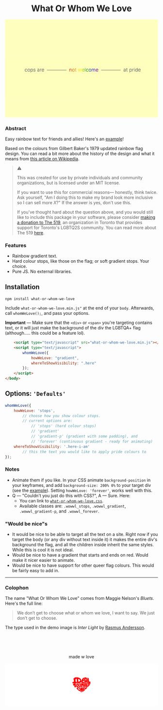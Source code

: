 <h1 align="center">What Or Whom We Love</h1>

![example](example.png "example")

### Abstract
Easy rainbow text for friends and allies! Here's an [example](https://mwvd.github.io/what-or-whom-we-love/example.html)!

Based on the colours from Gilbert Baker's 1979 updated rainbow flag design. You can read a bit more about the history of the design and what it means from [this article on Wikipedia](https://en.wikipedia.org/wiki/Rainbow_flag_%28LGBT_movement%29).

> ⚠️
>
> This was created for use by private individuals and community organizations, but is licensed under an MIT license.
>
> If you want to use this for commercial reasons— honestly, think twice. Ask yourself, "Am I doing this to make my brand look more inclusive so I can sell more *X*?" If the answer is yes, don't use this.
>
> If you've thought hard about the question above, and you would still like to include this package in your software, please consider [making a donation to The 519](http://www.the519.org/support-the-519), an organization in Toronto that provides support for Toronto's LGBTQ2S community. You can read more about The 519 [here](http://www.the519.org/about).

### Features
- Rainbow gradient text.
- Hard colour stops, like those on the flag; or soft gradient stops. Your choice.
- Pure JS. No external libraries.

Installation
----

`npm install what-or-whom-we-love`

Include `what-or-whom-we-love.min.js"` at the end of your `body`. Afterwards, call `whomWeLove();`, and pass your options.

**Important** — Make sure that the `<div>` or `<span>` you're targeting contains text, or it will just make the background of the div the LGBTQA+ flag (although..... this could be a feature lol).

```html
	<script type="text/javascript" src="what-or-whom-we-love.min.js"></script>
	<script type="text/javascript">
		whomWeLove({
			howWeLove: "gradient",
			whereToShowVisibility: ".here"
		});
	</script>
</body>
```

Options: `'Defaults'`
---

```js
whomWeLove({
	howWeLove: 'stops',
		// choose how you show colour stops.
		// current options are:
			// 'stops' (hard colour stops)
			// 'gradient'
			// 'gradient-p' (gradient with some padding), and
			// 'forever' (continuous gradient - ready for animating)
	whereToShowVisibility: '.here-i-am'
		// this the text you would like to apply pride colours to
});
```

### Notes
- Animate them if you like. In your CSS animate `background-position` in your keyframes, and add `background-size: 200% 0%` to your target div (see the [example](example.html)). Setting `howWeLove: 'forever'`, works well with this.
- Q — "Couldn't you just do this with CSS?", A — Sure. Here:
	- You can link to [`what-or-whom-we-love.css`](dist/what-or-whom-we-love.css).
	- Available classes are: `.wowwl_stops`, `.wowwl_gradient`, `.wowwl_gradient-p`, and `.wowwl_forever`.


### "Would be nice"s
- It would be nice to be able to target all the text on a site. Right now if you target the body (or any div without text inside it) it makes the entire div's background the flag, and all the children inside inherit the same styles. While this is cool it is not ideal.
- Would be nice to have a gradient that starts and ends on red. Would make it nicer easier to animate.
- Would be nice to have support for other queer flag colours. This would be fairly easy to add in.

---

### Colophon
The name "What Or Whom We Love" comes from Maggie Nelson's *Bluets*. Here's the full line:
> We don’t get to choose what or whom we love, I want to say. We just don’t get to choose.

The type used in the demo image is *Inter Light* by [Rasmus Andersson](https://rsms.me/inter/).

<br/><br/><br/>

<p align="center">made w love</p>
<a href="https://isoradio.to" target="_blank" align="center"><img src="iso.png" alt="in seach of"/></a>
